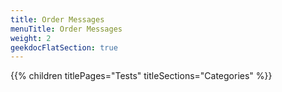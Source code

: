 ```yaml
---
title: Order Messages
menuTitle: Order Messages
weight: 2 
geekdocFlatSection: true
---
```


{{% children titlePages="Tests" titleSections="Categories" %}}
